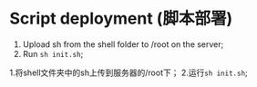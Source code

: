 # Script deployment (脚本部署)

1. Upload sh from the shell folder to /root on the server;
2. Run `sh init.sh`;

1.将shell文件夹中的sh上传到服务器的/root下；
2.运行`sh init.sh`;
